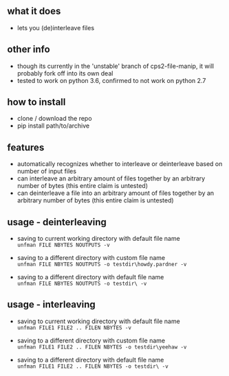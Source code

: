 ## what it does
* lets you (de)interleave files

## other info
* though its currently in the 'unstable' branch of cps2-file-manip, it will probably fork off into its own deal
* tested to work on python 3.6, confirmed to not work on python 2.7

## how to install
* clone / download the repo
* pip install path/to/archive

## features
* automatically recognizes whether to interleave or deinterleave based on number of input files
* can interleave an arbitrary amount of files together by an arbitrary number of bytes (this entire claim is untested)
* can deinterleave a file into an arbitrary amount of files together by an arbitrary number of bytes (this entire claim is untested)

## usage - deinterleaving
* saving to current working directory with default file name  
`unfman FILE NBYTES NOUTPUTS -v`

* saving to a different directory with custom file name  
`unfman FILE NBYTES NOUTPUTS -o testdir\howdy.pardner -v`

* saving to a different directory with default file name  
`unfman FILE NBYTES NOUTPUTS -o testdir\ -v` 

## usage - interleaving
* saving to current working directory with default file name  
`unfman FILE1 FILE2 .. FILEN NBYTES -v`

* saving to a different directory with custom file name  
`unfman FILE1 FILE2 .. FILEN NBYTES -o testdir\yeehaw -v`

* saving to a different directory with default file name  
`unfman FILE1 FILE2 .. FILEN NBYTES -o testdir\ -v`

